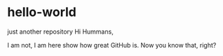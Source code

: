 # hello-world
just another repository
Hi Hummans,

I am not, I am here show how great GitHub is. Now you know that, right?
